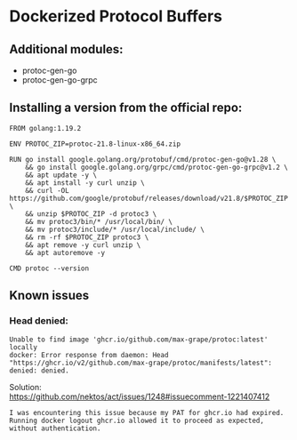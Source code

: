 # Dockerized Protocol Buffers

## Additional modules:

- protoc-gen-go
- protoc-gen-go-grpc

## Installing a version from the official repo:
```
FROM golang:1.19.2

ENV PROTOC_ZIP=protoc-21.8-linux-x86_64.zip

RUN go install google.golang.org/protobuf/cmd/protoc-gen-go@v1.28 \
    && go install google.golang.org/grpc/cmd/protoc-gen-go-grpc@v1.2 \
    && apt update -y \
    && apt install -y curl unzip \
    && curl -OL https://github.com/google/protobuf/releases/download/v21.8/$PROTOC_ZIP \
    && unzip $PROTOC_ZIP -d protoc3 \
    && mv protoc3/bin/* /usr/local/bin/ \
    && mv protoc3/include/* /usr/local/include/ \
    && rm -rf $PROTOC_ZIP protoc3 \
    && apt remove -y curl unzip \
    && apt autoremove -y

CMD protoc --version
```

## Known issues

### Head denied:
```
Unable to find image 'ghcr.io/github.com/max-grape/protoc:latest' locally
docker: Error response from daemon: Head "https://ghcr.io/v2/github.com/max-grape/protoc/manifests/latest": denied: denied.
```
Solution:  
https://github.com/nektos/act/issues/1248#issuecomment-1221407412
```
I was encountering this issue because my PAT for ghcr.io had expired. Running docker logout ghcr.io allowed it to proceed as expected, without authentication.
```
